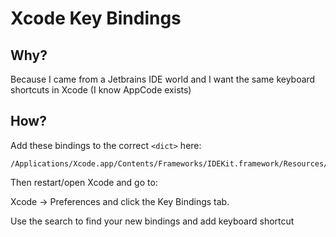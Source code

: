 # Xcode Key Bindings

## Why?

Because I came from a Jetbrains IDE world and I want the same keyboard shortcuts in Xcode (I know AppCode exists)

## How?

Add these bindings to the correct ```<dict>``` here:

    /Applications/Xcode.app/Contents/Frameworks/IDEKit.framework/Resources/IDETextKeyBindingSet.plist

Then restart/open Xcode and go to:

Xcode -> Preferences and click the Key Bindings tab.

Use the search to find your new bindings and add keyboard shortcut
